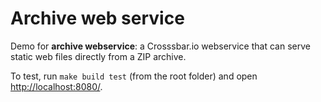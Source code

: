 # Archive web service

Demo for **archive webservice**: a Crosssbar.io webservice that can serve static web files directly from a ZIP archive.

To test, run `make build test` (from the root folder) and open [http://localhost:8080/](http://localhost:8080/).
